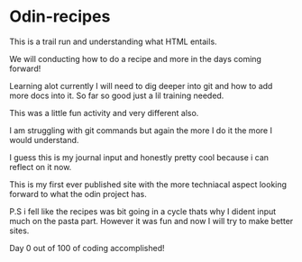 # Odin-recipes

This is a trail run and understanding what HTML entails.

We will conducting how to do a recipe and more in the days coming forward!

Learning alot currently I will need to dig deeper into git and how to add more docs into it. So far so good just a lil training needed.

This was a little fun activity and very different also. 

I am struggling with git commands but again the more I do it the more I would understand.

I guess this is my journal input and honestly pretty cool because i can reflect on it now.

This is my first ever published site with the more techniacal aspect looking forward to what the odin project has.

P.S i fell like the recipes was  bit going in a cycle thats why I dident input much on the pasta part. However it was fun and now I will try to make better sites.

Day 0 out of 100 of coding accomplished!